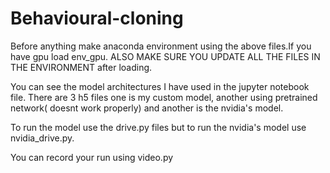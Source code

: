 # Behavioural-cloning

Before anything make anaconda environment using the above files.If you have gpu load env_gpu.
ALSO MAKE SURE YOU UPDATE ALL THE FILES IN THE ENVIRONMENT after loading.

You can see the model architectures I have used in the jupyter notebook file.
There are 3 h5 files one is my custom model, another using pretrained network( doesnt work properly)
and another is the nvidia's model.

To run the model use the drive.py files but to run the nvidia's model use nvidia_drive.py.

You can record your run using video.py
